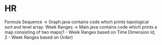 # HR

Formula Sequence -> Graph.java contains code which prints topological sort and level array.
Week Ranges -> Main.java contains code which prints a map consisting of two maps(1 - Week Ranges based on Time Dimension Id, 2 - Week Ranges based on Order)
